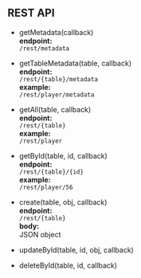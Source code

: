 ## REST API

- getMetadata(callback)  
  **endpoint:**  
  `/rest/metadata`

- getTableMetadata(table, callback)  
  **endpoint:**  
  `/rest/{table}/metadata`  
  **example:**  
  `/rest/player/metadata`

- getAll(table, callback)  
  **endpoint:**  
  `/rest/{table}`  
  **example:**  
  `/rest/player`

- getById(table, id, callback)  
  **endpoint:**  
  `/rest/{table}/{id}`  
  **example:**  
  `/rest/player/56`

- create(table, obj, callback)  
  **endpoint:**  
  `/rest/{table}`  
  **body:**  
  JSON object

- updateById(table, id, obj, callback)

- deleteById(table, id, callback)
